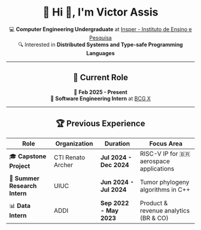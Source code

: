 <div align="center">

# 🎯 Hi 👋, I'm **Victor Assis**

💻 **Computer Engineering Undergraduate** at [Insper - Instituto de Ensino e Pesquisa](https://www.insper.edu.br/)  
🔍 Interested in **Distributed Systems and Type-safe Programming Languages**

---

## 🚀 **Current Role**  
📅 **Feb 2025 - Present**  
🔹 **Software Engineering Intern** at [BCG X](https://www.bcg.com/x/)  

---

## 🏆 **Previous Experience**

| **Role** | **Organization** | **Duration** | **Focus Area** |
|----------|----------------|--------------|----------------|
| 🎓 **Capstone Project** | CTI Renato Archer | **Jul 2024 - Dec 2024** | RISC-V IP for 🇧🇷 aerospace applications |
| 🔬 **Summer Research Intern** | UIUC | **Jun 2024 - Jul 2024** | Tumor phylogeny algorithms in C++ |
| 📊 **Data Intern** | ADDI | **Sep 2022 - May 2023** | Product & revenue analytics (BR & CO) |

</div>
